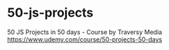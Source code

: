 # 50-js-projects
50 JS Projects in 50 days - Course by Traversy Media
https://www.udemy.com/course/50-projects-50-days